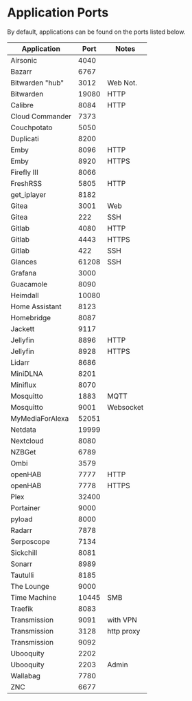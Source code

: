# Application Ports

By default, applications can be found on the ports listed below.

| Application     | Port   | Notes        |
|-----------------|--------|--------------|
| Airsonic        | 4040   |              |
| Bazarr          | 6767   |              |
| Bitwarden "hub" | 3012   | Web Not.     |
| Bitwarden       | 19080  | HTTP         |
| Calibre         | 8084   | HTTP         |
| Cloud Commander | 7373   |              |
| Couchpotato     | 5050   |              |
| Duplicati       | 8200   |              |
| Emby            | 8096   | HTTP         |
| Emby            | 8920   | HTTPS        |
| Firefly III     | 8066   |              |
| FreshRSS        | 5805   | HTTP         |
| get_iplayer     | 8182   |              |
| Gitea           | 3001   | Web          |
| Gitea           | 222    | SSH          |
| Gitlab          | 4080   | HTTP         |
| Gitlab          | 4443   | HTTPS        |
| Gitlab          | 422    | SSH          |
| Glances         | 61208  | SSH          |
| Grafana         | 3000   |              |
| Guacamole       | 8090   |              |
| Heimdall        | 10080  |              |
| Home Assistant  | 8123   |              |
| Homebridge      | 8087   |              |
| Jackett         | 9117   |              |
| Jellyfin        | 8896   | HTTP         |
| Jellyfin        | 8928   | HTTPS        |
| Lidarr          | 8686   |              |
| MiniDLNA        | 8201   |              |
| Miniflux        | 8070   |              |
| Mosquitto       | 1883   | MQTT         |
| Mosquitto       | 9001   | Websocket    |
| MyMediaForAlexa | 52051  |              |
| Netdata         | 19999  |              |
| Nextcloud       | 8080   |              |
| NZBGet          | 6789   |              |
| Ombi            | 3579   |              |
| openHAB         | 7777   | HTTP         |
| openHAB         | 7778   | HTTPS        |
| Plex            | 32400  |              |
| Portainer       | 9000   |              |
| pyload          | 8000   |              |
| Radarr          | 7878   |              |
| Serposcope      | 7134   |              |
| Sickchill       | 8081   |              |
| Sonarr          | 8989   |              |
| Tautulli        | 8185   |              |
| The Lounge      | 9000   |              |
| Time Machine    | 10445  | SMB          |
| Traefik         | 8083   |              |
| Transmission    | 9091   | with VPN     |
| Transmission    | 3128   | http proxy   |
| Transmission    | 9092   |              |
| Ubooquity       | 2202   |              |
| Ubooquity       | 2203   | Admin        |
| Wallabag        | 7780   |              |
| ZNC             | 6677   |              |
